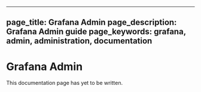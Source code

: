 ----
page_title: Grafana Admin
page_description: Grafana Admin guide
page_keywords: grafana, admin, administration, documentation
---

# Grafana Admin

This documentation page has yet to be written.


